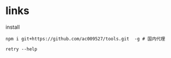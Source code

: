 # links

install
```
npm i git+https://github.com/ac009527/tools.git  -g # 国内代理
```

```
retry --help
```
